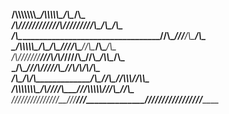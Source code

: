 __/\\\\\\\\\\\\\\\_____________________________/\\\\\\\\\\\____/\\\______________/\\\_        
 _\/\\\///////////____________________________/\\\/////////\\\_\/\\\_____________\/\\\_       
  _\/\\\______________________________________\//\\\______\///__\/\\\_____________\/\\\_      
   _\/\\\\\\\\\\\______/\\\____/\\\_____________\////\\\_________\//\\\____/\\\____/\\\__     
    _\/\\\///////______\///\\\/\\\/_________________\////\\\_______\//\\\__/\\\\\__/\\\___    
     _\/\\\_______________\///\\\/______________________\////\\\_____\//\\\/\\\/\\\/\\\____   
      _\/\\\________________/\\\/\\\______________/\\\______\//\\\_____\//\\\\\\//\\\\\_____  
       _\/\\\\\\\\\\\\\\\__/\\\/\///\\\___________\///\\\\\\\\\\\/_______\//\\\__\//\\\______ 
        _\///////////////__\///____\///______________\///////////__________\///____\///_______
                                                                                                                                                                                
